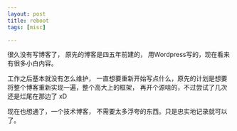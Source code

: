 ```yaml
---
layout: post
title: reboot
tags: [misc]

---
```


很久没有写博客了， 原先的博客是四五年前建的， 用Wordpress写的，现在看来有很多小白内容。

工作之后基本就没有怎么维护， 一直想要重新开始写点什么，原先的计划是想要将整个博客重新实现一遍，整个高大上的框架，
再开个源啥的，不过尝试了几次还是烂尾在那边了 xD

现在也想通了，一个技术博客， 不需要太多浮夸的东西。只是忠实地记录就可以了。

